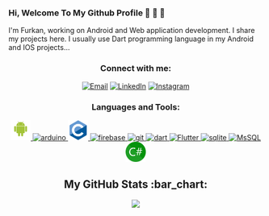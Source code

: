 

### Hi, Welcome To My Github Profile 👋 👋 👋

I'm Furkan, working on Android and Web application development. I share my projects here. I usually use Dart programming language in my Android and IOS projects... 


<h3 align="center">Connect with me:</h3>
<p align="center">
</a>
<a href="mailto:furkanayyildiz55@hotmail.com"><img alt="Email" src="https://img.shields.io/badge/Email-furkanayyildiz55@hotmail.com-blue?style=flat&logo=gmail"></a>
<a href="https://www.linkedin.com/in/furkanayyıldız/" target="_blank"><img alt="LinkedIn" src="https://img.shields.io/badge/LinkedIn-@furkanayyıldız-blue?style=flat&logo=linkedin"></a>
<a href="https://www.instagram.com/furkan55ss/"><img alt="Instagram" src="https://img.shields.io/badge/Instagram-furkan55ss-black?style=flat-square&logo=instagram"></a>
</p>

<h3 align="center">Languages and Tools:</h3>
<p align="center"> <a href="https://developer.android.com" target="_blank"> <img src="https://raw.githubusercontent.com/devicons/devicon/master/icons/android/android-original-wordmark.svg" alt="android" width="40" height="40"/> </a> <a href="https://www.arduino.cc/" target="_blank"> <img src="https://cdn.worldvectorlogo.com/logos/arduino-1.svg" alt="arduino" width="40" height="40"/> </a> <a href="https://www.cprogramming.com/" target="_blank"> <img src="https://raw.githubusercontent.com/devicons/devicon/master/icons/c/c-original.svg" alt="c" width="40" height="40"/> </a> <a href="https://firebase.google.com/" target="_blank"> <img src="https://www.vectorlogo.zone/logos/firebase/firebase-icon.svg" alt="firebase" width="40" height="40"/> </a> <a href="https://git-scm.com/" target="_blank"> <img src="https://www.vectorlogo.zone/logos/git-scm/git-scm-icon.svg" alt="git" width="40" height="40"/> </a>  <a href="https://dart.dev/" target="_blank"> <img src="https://www.vectorlogo.zone/logos/dartlang/dartlang-icon.svg" alt="dart" width="40" height="40"/> </a><a href="https://flutter.dev/" target="_blank"> <img src="https://www.vectorlogo.zone/logos/flutterio/flutterio-icon.svg" alt="Flutter" width="40" height="40"/> </a> <a href="https://www.sqlite.org/" target="_blank"> <img src="https://www.vectorlogo.zone/logos/sqlite/sqlite-icon.svg" alt="sqlite" width="40" height="40"/><a href="https://www.microsoft.com/en-us/sql-server/sql-server-downloads" target="_blank"> <img src="https://cdn-icons-png.flaticon.com/512/5968/5968364.png" alt="MsSQL" width="40" height="40"/> </a><a href="https://docs.microsoft.com/tr-tr/dotnet/csharp/" target="_blank"> <img src="https://raw.githubusercontent.com/github/explore/80688e429a7d4ef2fca1e82350fe8e3517d3494d/topics/csharp/csharp.png" alt="c#" width="40" height="40"/> </a>

<h2 align="center">My GitHub Stats :bar_chart:</h2>
<p align="center">
  <img src="https://github-readme-stats.vercel.app/api/top-langs/?username=furkanayyildiz55&layout=compact&theme=tokyonight" height="180"> 
</p>





